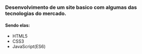 ### Desenvolvimento de um site basico com algumas das tecnologias do mercado.
#### Sendo elas:
* HTML5
* CSS3
* JavaScript(ES6)


